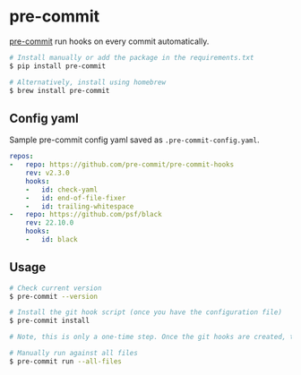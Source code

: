 # pre-commit

[pre-commit](https://pre-commit.com/) run hooks on every commit automatically.

```sh
# Install manually or add the package in the requirements.txt
$ pip install pre-commit

# Alternatively, install using homebrew
$ brew install pre-commit
```

## Config yaml

Sample pre-commit config yaml saved as `.pre-commit-config.yaml`.

```yaml
repos:
-   repo: https://github.com/pre-commit/pre-commit-hooks
    rev: v2.3.0
    hooks:
    -   id: check-yaml
    -   id: end-of-file-fixer
    -   id: trailing-whitespace
-   repo: https://github.com/psf/black
    rev: 22.10.0
    hooks:
    -   id: black
```

## Usage

```sh
# Check current version
$ pre-commit --version

# Install the git hook script (once you have the configuration file)
$ pre-commit install

# Note, this is only a one-time step. Once the git hooks are created, there is no need to run install again.

# Manually run against all files
$ pre-commit run --all-files
```
